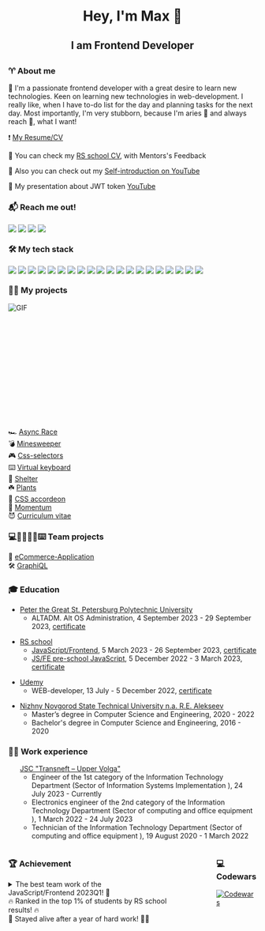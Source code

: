 <h1 align="center"> Hey, I'm Max 👋</h1>

<h2 align="center">I am Frontend Developer<h2>
<h3> ♈ About me </h3>
<p> 🚀 I'm a passionate frontend developer with a great desire to learn new technologies. Keen on learning new technologies in web-development. I really like, when I have to-do list for the day and planning tasks for the next day. Most importantly, I'm very stubborn, because I'm aries 🐏  and always reach 🎯, what I want!
</p>
<p>❗ <a href="https://docs.google.com/document/d/1EAAWliXdWp7wcORlxQMFeInrTYIULC3goOoxJBst00E/edit?usp=sharing">My Resume/CV</a></p>
<p>📎 You can check my <a href="https://app.rs.school/cv/dc9a13fa-8742-4637-9207-40a1b82dfabd">RS school CV</a>, with Mentors's Feedback</p>
<p>🎥 Also you can check out my <a href="https://www.youtube.com/watch?v=kR-WfIrQdHg">Self-introduction on YouTube</a></p>
<p>🎥 My presentation about JWT token <a href="https://www.youtube.com/watch?v=UwAF4peRPuk">YouTube</a></p>

<h3 align="left">📬 Reach me out!</h3>
<p align="left">
<a href="https://t.me/mvpudeev" target="blank"><img align="center" src="https://img.shields.io/badge/Telegram-2CA5E0?style=social&logo=telegram"/></a>
<a href="https://www.linkedin.com/in/maksim-pudeev-9a19a6292" target="blank"><img align="center" src="https://img.shields.io/badge/linkedin-%230077B5.svg?style=social&logo=linkedin"/></a>
<a href="https://discord.com/users/392732673543766016" target="blank"><img align="center" src="https://img.shields.io/badge/Discord-%235865F2.svg?style=social&logo=discord"/></a>
<a href="mailto:maksim.pudeev@gmail.com" target="blank"><img align="center" src="https://img.shields.io/badge/maksim.pudeev@gmail.com-D14836?style=social&logo=gmail"/></a>
</p>

<h3> 🛠️ My tech stack </h3>
<a href="https://www.javascript.com/" target="blank"><img align="center" src="https://img.shields.io/badge/javascript-%23323330.svg?logo=javascript&logoColor=%23F7DF1E"/></a>
<a href="https://www.typescriptlang.org/" target="blank"><img align="center" src="https://img.shields.io/badge/typescript-%23007ACC.svg?logo=typescript&logoColor=white"/></a>
<a href="https://react.dev/" target="blank"><img align="center" src="https://img.shields.io/badge/react-%2320232a.svg?logo=react&logoColor=%2361DAFB"/></a>
<a href="https://redux.js.org/" target="blank"><img align="center" src="https://img.shields.io/badge/redux-%23593d88.svg?logo=redux&logoColor=white"/></a>
<a href="https://www.w3.org/Style/CSS/Overview.en.html" target="blank"><img align="center" src="https://img.shields.io/badge/css3-%231572B6.svg?logo=css3&logoColor=white"/></a>
<a href="https://sass-scss.ru/" target="blank"><img align="center" src="https://img.shields.io/badge/SASS-hotpink.svg?logo=SASS&logoColor=white"/></a>
<a href="https://html.spec.whatwg.org/" target="blank"><img align="center" src="https://img.shields.io/badge/html5-%23E34F26.svg?logo=html5&logoColor=white"/></a>
<a href="https://eslint.org/" target="blank"><img align="center" src="https://img.shields.io/badge/ESLint-4B3263?logo=eslint&logoColor=white"/></a>
<a href="https://git-scm.com/" target="blank"><img align="center" src="https://img.shields.io/badge/git-%23F05033.svg?logo=git&logoColor=white"></a>
<a href="https://github.com/" target="blank"><img align="center" src="https://img.shields.io/badge/github-%23121011.svg?logo=github&logoColor=white"/></a>
<a href="https://vitejs.dev/" target="blank"><img align="center" src="https://img.shields.io/badge/vite-%23646CFF.svg?logo=vite&logoColor=white"/></a>
<a href="https://webpack.js.org/" target="blank"><img align="center" src="https://img.shields.io/badge/webpack-%238DD6F9.svg?logo=webpack&logoColor=black"/></a>
<a href="https://gulpjs.com/" target="blank"><img align="center" src="https://img.shields.io/badge/GULP-%23CF4647.svg?logo=gulp&logoColor=white"/></a>
<a href="https://www.microsoft.com/en-us/sql-server" target="blank"><img align="center" src="https://img.shields.io/badge/Microsoft%20SQL%20Server-CC2927?logo=microsoft%20sql%20server&logoColor=white"/></a>
<a href="https://www.mysql.com/" target="blank"><img align="center" src="https://img.shields.io/badge/mysql-%2300f.svg?logo=mysql&logoColor=white"/></a>
<a href="https://code.visualstudio.com/" target="blank"><img align="center" src="https://img.shields.io/badge/Visual%20Studio%20Code-0078d7.svg?logo=visual-studio-code&logoColor=white"/></a>
<a href="https://www.figma.com/" target="blank"><img align="center" src="https://img.shields.io/badge/figma-%23F24E1E.svg?logo=figma&logoColor=white"/></a>
<a href="https://www.atlassian.com/ru/software/jira" target="blank"><img align="center" src="https://img.shields.io/badge/jira-%230A0FFF.svg?logo=jira&logoColor=white"/></a>
<a href="https://pages.github.com/" target="blank"><img align="center" src="https://img.shields.io/badge/github%20pages-121013?logo=github&logoColor=white"/></a>
<a href="https://vercel.com/" target="blank"><img align="center" src="https://img.shields.io/badge/vercel-%23000000.svg?logo=vercel&logoColor=white"/></a>

<h3>👨‍💻 My projects</h3>
<img align="right" alt="GIF" src="https://github.com/abhisheknaiidu/abhisheknaiidu/blob/master/code.gif?raw=true" width="600" height="250" />

  🏎️ [Async Race](https://github.com/Maxxx1mHR/async-race)  
  💣 [Minesweeper](https://github.com/Maxxx1mHR/minesweeper)  
  🎮 [Css-selectors](https://github.com/Maxxx1mHR/rss-css-selectors)  
  ⌨️ [Virtual keyboard](https://github.com/Maxxx1mHR/virtual-keyboard)  
  🐶 [Shelter](https://github.com/Maxxx1mHR/shelter)  
  ☘️ [Plants](https://github.com/Maxxx1mHR/minesweeper)  
  🎪 [CSS accordeon](https://github.com/Maxxx1mHR/cssBayan)  
  🌆 [Momentum](https://github.com/Maxxx1mHR/momentum)  
  😈 [Curriculum vitae](https://github.com/Maxxx1mHR/rsschool-cv) 
  
<h3>💻👨‍💻👩‍💻⌨️ Team projects</h3>

  🚀 [eCommerce-Application](https://github.com/itzaur/eCommerce-Application)  
  🛠️ [GraphiQL](https://github.com/AndreiZaretski/graphiql-app)  

<h3>🎓 Education </h3>
<ul>
  <li>
    <a href="https://www.spbstu.ru">Peter the Great St. Petersburg Polytechnic University</a>
    <ul>
      <li>ALTADM. Alt OS Administration, 4 September 2023 - 29 September 2023, <a href="https://drive.google.com/file/d/10KK8DHK_2gO4kvihNFXNDqvcrw947YZQ/view">certificate</a></li>
    </ul>
  </li>
</ul>
<ul>
  <li>
    <a href="https://wearecommunity.io/communities/the-rolling-scopes">RS school</a>
    <ul>
      <li>
        <a href="https://wearecommunity.io/events/js-fe-rs-2023q1">JavaScript/Frontend</a>, 5 March 2023 - 26 September 2023, <a href="https://app.rs.school/certificate/eqyfqyl5">certificate</a>
      </li>
      <li>
        <a href="https://wearecommunity.io/events/js-stage0-rs-2022q4">JS/FE pre-school JavaScript</a>, 5 December 2022 - 3 March 2023, <a href="https://app.rs.school/certificate/hk4kv8hc">certificate</a>
      </li>
    </ul>
  </li>
</ul>
<ul>
  <li>
    <a href="https://www.udemy.com/">Udemy</a>
    <ul>
      <li>WEB-developer, 13 July - 5 December 2022, <a href="https://www.udemy.com/certificate/UC-f43bac3c-8e53-4214-8129-0a6f3ee3fd48/">certificate</a></li>
    </ul>
  </li>
</ul>
<ul>
    <li>
      <a href="https://en.nntu.ru/">Nizhny Novgorod State Technical University n.a. R.E. Alekseev</a>
      <ul>
        <li>Master’s degree in Computer Science and Engineering, 2020 - 2022</li>
        <li>Bachelor's degree in Computer Science and Engineering, 2016 - 2020</li>
      </ul>
    </li>
</ul>

<h3>👨‍💼 Work experience</h3>
<ul style="list-style-type:none">
    <li>
      <a href="https://uppervolga.transneft.ru/">JSC "Transneft – Upper Volga"</a>
      <ul >
        <li>Engineer of the 1st category of the Information Technology Department (Sector of Information Systems Implementation ), 24 July 2023 - Currently</li>
        <li>Electronics engineer of the 2nd category of the Information Technology Department (Sector of computing and office equipment ), 1 March 2022 - 24 July 2023</li>
        <li>Technician of the Information Technology Department (Sector of computing and office equipment ), 19 August 2020 - 1 March 2022</li>
      </ul>
    </li>
</ul>

<div style="display:flex; column-gap: 100px">
<div>
<h3>🏆 Achievement</h3>
<details>
<summary>The best team work of the JavaScript/Frontend 2023Q1! 👑</summary>
  <p><a href="https://github.com/itzaur/eCommerce-Application">Our work</a> won in a fair vote of 180 works. Students and mentors of the school participated in the voting</p>
  <div style="display:flex; column-gap: 20px">
    <img src="./assets/voting.png" alt="screenshot-voting" height="500px">
    <img src="./assets/reward.png" alt="screenshot-reward" height="500px">
  </div>
</details>
<div>🔥 Ranked in the top 1% of students by RS school results! 🔥</div>
<div>🐏 Stayed alive after a year of hard work! 🐅🎯</div>
</div>
<div>
<h3>💻 Codewars</h3>

[![Codewars](https://www.codewars.com/users/rsschool_1ad37e94bf8d8c5c/badges/micro)](https://www.codewars.com/users/rsschool_1ad37e94bf8d8c5c)

</div>
</div>
